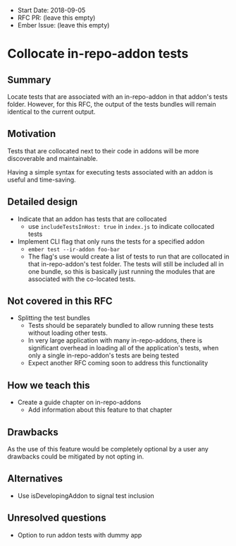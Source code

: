 - Start Date: 2018-09-05
- RFC PR: (leave this empty)
- Ember Issue: (leave this empty)

# Collocate in-repo-addon tests

## Summary

Locate tests that are associated with an in-repo-addon in that addon's tests folder. However, for this RFC, the output of the tests bundles will remain identical to the current output.

## Motivation

Tests that are collocated next to their code in addons will be more discoverable and maintainable.

Having a simple syntax for executing tests associated with an addon is useful and time-saving.

## Detailed design

- Indicate that an addon has tests that are collocated
  - use `includeTestsInHost: true` in `index.js` to indicate collocated tests
- Implement CLI flag that only runs the tests for a specified addon
  - `ember test --ir-addon foo-bar`
  - The flag's use would create a list of tests to run that are collocated in that in-repo-addon's test folder. The tests will still be included all in one bundle, so this is basically just running the modules that are associated with the co-located tests.

## Not covered in this RFC
- Splitting the test bundles
  - Tests should be separately bundled to allow running these tests without loading other tests.
  - In very large application with many in-repo-addons, there is significant overhead in loading all of the application's tests, when only a single in-repo-addon's tests are being tested
  - Expect another RFC coming soon to address this functionality

## How we teach this

- Create a guide chapter on in-repo-addons
  - Add information about this feature to that chapter

## Drawbacks

As the use of this feature would be completely optional by a user any drawbacks could be mitigated by not opting in.

## Alternatives

- Use isDevelopingAddon to signal test inclusion

## Unresolved questions

- Option to run addon tests with dummy app
